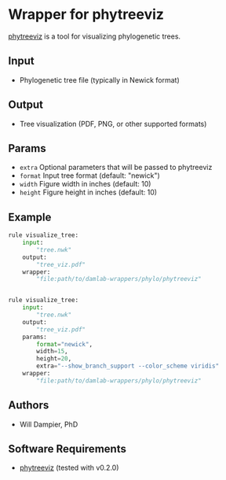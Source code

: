 # Wrapper for phytreeviz

[phytreeviz](https://github.com/damlab/phytreeviz) is a tool for visualizing phylogenetic trees.

## Input
- Phylogenetic tree file (typically in Newick format)

## Output
- Tree visualization (PDF, PNG, or other supported formats)

## Params
* `extra`
    Optional parameters that will be passed to phytreeviz
* `format`
    Input tree format (default: "newick")
* `width`
    Figure width in inches (default: 10)
* `height`
    Figure height in inches (default: 10)

## Example
```python
rule visualize_tree:
    input:
        "tree.nwk"
    output:
        "tree_viz.pdf"
    wrapper:
        "file:path/to/damlab-wrappers/phylo/phytreeviz"


rule visualize_tree:
    input:
        "tree.nwk"
    output:
        "tree_viz.pdf"
    params:
        format="newick",
        width=15,
        height=20,
        extra="--show_branch_support --color_scheme viridis"
    wrapper:
        "file:path/to/damlab-wrappers/phylo/phytreeviz"

```

## Authors
* Will Dampier, PhD

## Software Requirements
* [phytreeviz](https://github.com/damlab/phytreeviz) (tested with v0.2.0)